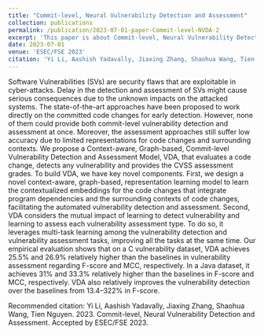```yaml
---
title: "Commit-level, Neural Vulnerability Detection and Assessment"
collection: publications
permalink: /publication/2023-07-01-paper-Commit-level-NVDA-2
excerpt: 'This paper is about Commit-level, Neural Vulnerability Detection and Assessment.'
date: 2023-07-01
venue: 'ESEC/FSE 2023'
citation: 'Yi Li, Aashish Yadavally, Jiaxing Zhang, Shaohua Wang, Tien Nguyen. 2023. Commit-level, Neural Vulnerability Detection and Assessment. Accepted by ESEC/FSE 2023.'
---
```

Software Vulnerabilities (SVs) are security flaws that are exploitable in cyber-attacks. Delay in the detection and 
assessment of SVs might cause serious consequences due to the unknown impacts on the attacked systems. The state-of-the-art 
approaches have been proposed to work directly on the committed code changes for early detection. However, none of 
them could provide both commit-level vulnerability detection and assessment at once. Moreover, the assessment 
approaches still suffer low accuracy due to limited representations for code changes and surrounding contexts.
We propose a Context-aware, Graph-based, Commit-level Vulnerability Detection and Assessment Model, VDA, that evaluates 
a code change, detects any vulnerability and provides the CVSS assessment grades. To build VDA, we have key novel 
components. First, we design a novel context-aware, graph-based, representation learning model to learn the contextualized 
embeddings for the code changes that integrate program dependencies and the surrounding contexts of code changes, 
facilitating the automated vulnerability detection and assessment. Second, VDA considers the mutual impact of learning 
to detect vulnerability and learning to assess each vulnerability assessment type. To do so, it leverages multi-task 
learning among the vulnerability detection and vulnerability assessment tasks, improving all the tasks at the same time. 
Our empirical evaluation shows that on a C vulnerability dataset, VDA achieves 25.5% and 26.9% relatively higher than 
the baselines in vulnerability assessment regarding F-score and MCC, respectively. In a Java dataset, it achieves 31% and 
33.3% relatively higher than the baselines in F-score and MCC, respectively. VDA also relatively improves the vulnerability 
detection over the baselines from 13.4–322% in F-score.

Recommended citation: Yi Li, Aashish Yadavally, Jiaxing Zhang, Shaohua Wang, Tien Nguyen. 2023. Commit-level, Neural Vulnerability Detection and Assessment. Accepted by ESEC/FSE 2023.